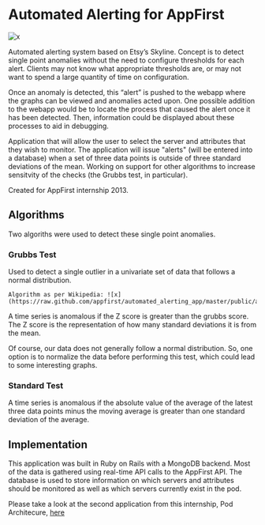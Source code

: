 # Automated Alerting for AppFirst

![x](https://raw.github.com/appfirst/automated_alerting_app/master/public/screenshot.png)

Automated alerting system based on Etsy’s Skyline.
Concept is to detect single point anomalies without the need to configure thresholds for each alert. Clients may not know what appropriate thresholds are, or may not want to spend a large quantity of time on configuration.

Once an anomaly is detected, this “alert” is pushed to the webapp where the graphs can be viewed and anomalies acted upon. One possible addition to the webapp would be to locate the process that caused the alert once it has been detected. Then, information could be displayed about these processes to aid in debugging.

Application that will allow the user to select the server and attributes that they wish to monitor. The application will issue "alerts" (will be entered into a database) when a set of three data points is outside of three standard deviations of the mean. Working on support for other algorithms to increase sensitvity of the checks (the Grubbs test, in particular).

Created for AppFirst internship 2013.

## Algorithms

Two algoriths were used to detect these single point anomalies. 

### Grubbs Test
Used to detect a single outlier in a univariate set of data that follows a normal distribution.

	Algorithm as per Wikipedia: ![x](https://raw.github.com/appfirst/automated_alerting_app/master/public/algorithm.png)

A time series is anomalous if the Z score is greater than the grubbs score. The Z score is the representation of how many standard deviations it is from the mean.

Of course, our data does not generally follow a normal distribution. So, one option is to normalize the data before performing this test, which could lead to some interesting graphs.

### Standard Test

A time series is anomalous if the absolute value of the average of the latest three data points minus the moving average is greater than one standard deviation of the average.

## Implementation

This application was built in Ruby on Rails with a MongoDB backend. Most of the data is gathered using real-time API calls to the AppFirst API. The database is used to store information on which servers and attributes should be monitored as well as which servers currently exist in the pod.


Please take a look at the second application from this internship, Pod Architecure, [here](https://github.com/alexandraorth/server_architecture)
